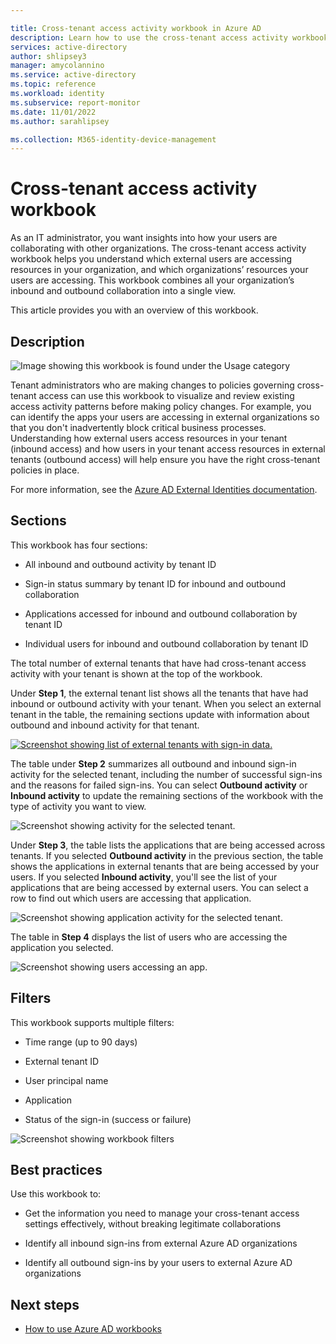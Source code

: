 ```yaml
---

title: Cross-tenant access activity workbook in Azure AD
description: Learn how to use the cross-tenant access activity workbook.
services: active-directory
author: shlipsey3
manager: amycolannino
ms.service: active-directory
ms.topic: reference
ms.workload: identity
ms.subservice: report-monitor
ms.date: 11/01/2022
ms.author: sarahlipsey

ms.collection: M365-identity-device-management
---
```


# Cross-tenant access activity workbook

As an IT administrator, you want insights into how your users are collaborating with other organizations. The cross-tenant access activity workbook helps you understand which external users are accessing resources in your organization, and which organizations’ resources your users are accessing. This workbook combines all your organization’s inbound and outbound collaboration into a single view.

This article provides you with an overview of this workbook.


## Description

![Image showing this workbook is found under the Usage category](./media/workbook-cross-tenant-access-activity/workbook-category.png)

Tenant administrators who are making changes to policies governing cross-tenant access can use this workbook to visualize and review existing access activity patterns before making policy changes. For example, you can identify the apps your users are accessing in external organizations so that you don't inadvertently block critical business processes. Understanding how external users access resources in your tenant (inbound access) and how users in your tenant access resources in external tenants (outbound access) will help ensure you have the right cross-tenant policies in place.

For more information, see the [Azure AD External Identities documentation](../external-identities/index.yml).

## Sections

This workbook has four sections:  

- All inbound and outbound activity by tenant ID

- Sign-in status summary by tenant ID for inbound and outbound collaboration

- Applications accessed for inbound and outbound collaboration by tenant ID

- Individual users for inbound and outbound collaboration by tenant ID

The total number of external tenants that have had cross-tenant access activity with your tenant is shown at the top of the workbook. 

Under **Step 1**, the external tenant list shows all the tenants that have had inbound or outbound activity with your tenant. When you select an external tenant in the table, the remaining sections update with information about outbound and inbound activity for that tenant.

[ ![Screenshot showing list of external tenants with sign-in data.](./media/workbook-cross-tenant-access-activity/cross-tenant-workbook-step-1.png) ](./media/workbook-cross-tenant-access-activity/cross-tenant-workbook-step-1.png#lightbox)

The table under **Step 2** summarizes all outbound and inbound sign-in activity for the selected tenant, including the number of successful sign-ins and the reasons for failed sign-ins. You can select **Outbound activity** or **Inbound activity** to update the remaining sections of the workbook with the type of activity you want to view.

![Screenshot showing activity for the selected tenant.](./media/workbook-cross-tenant-access-activity/cross-tenant-workbook-step-2.png)

Under **Step 3**, the table lists the applications that are being accessed across tenants. If you selected **Outbound activity** in the previous section, the table shows the applications in external tenants that are being accessed by your users. If you selected **Inbound activity**, you'll see the list of your applications that are being accessed by external users. You can select a row to find out which users are accessing that application.

![Screenshot showing application activity for the selected tenant.](./media/workbook-cross-tenant-access-activity/cross-tenant-workbook-step-3.png)

The table in **Step 4** displays the list of users who are accessing the application you selected.

![Screenshot showing users accessing an app.](./media/workbook-cross-tenant-access-activity/cross-tenant-workbook-step-4.png)

## Filters

This workbook supports multiple filters:

- Time range (up to 90 days)

- External tenant ID

- User principal name

- Application

- Status of the sign-in (success or failure)

![Screenshot showing workbook filters](./media/workbook-cross-tenant-access-activity/workbook-filters.png)

## Best practices

Use this workbook to:

- Get the information you need to manage your cross-tenant access settings effectively, without breaking legitimate collaborations

- Identify all inbound sign-ins from external Azure AD organizations

- Identify all outbound sign-ins by your users to external Azure AD organizations

## Next steps

- [How to use Azure AD workbooks](howto-use-azure-monitor-workbooks.md)
